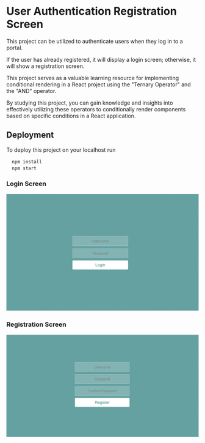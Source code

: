 # User Authentication Registration Screen

This project can be utilized to authenticate users when they log in to a portal.

If the user has already registered, it will display a login screen; otherwise, it will show a registration screen.

This project serves as a valuable learning resource for implementing conditional rendering in a React project using the "Ternary Operator" and the "AND" operator.

By studying this project, you can gain knowledge and insights into effectively utilizing these operators to conditionally render components based on specific conditions in a React application.


## Deployment

To deploy this project on your localhost run

```bash
  npm install 
  npm start
```

### Login Screen
![](./public/images/login%20screen.png)

### Registration Screen
![](./public/images/registration%20screen.png)
